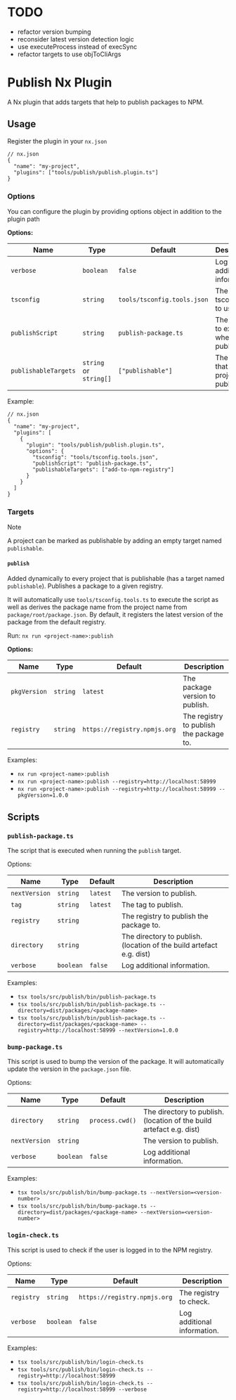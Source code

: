 # TODO

- refactor version bumping
- reconsider latest version detection logic
- use executeProcess instead of execSync
- refactor targets to use objToCliArgs

# Publish Nx Plugin

A Nx plugin that adds targets that help to publish packages to NPM.

## Usage

Register the plugin in your `nx.json`

```jsonc
// nx.json
{
  "name": "my-project",
  "plugins": ["tools/publish/publish.plugin.ts"]
}
```

### Options

You can configure the plugin by providing options object in addition to the plugin path

**Options:**

| Name                 | Type                   | Default                     | Description                                     |
| -------------------- | ---------------------- | --------------------------- | ----------------------------------------------- |
| `verbose`            | `boolean`              | `false`                     | Log additional information.                     |
| `tsconfig`           | `string`               | `tools/tsconfig.tools.json` | The tsconfig file to use.                       |
| `publishScript`      | `string`               | `publish-package.ts`        | The script to execute when publishing.          |
| `publishableTargets` | `string` or `string[]` | `["publishable"]`           | The targets that mark a project as publishable. |

Example:

```jsonc
// nx.json
{
  "name": "my-project",
  "plugins": [
    {
      "plugin": "tools/publish/publish.plugin.ts",
      "options": {
        "tsconfig": "tools/tsconfig.tools.json",
        "publishScript": "publish-package.ts",
        "publishableTargets": ["add-to-npm-registry"]
      }
    }
  ]
}
```

### Targets

> [!NOTE]
> A project can be marked as publishable by adding an empty target named `publishable`.

#### `publish`

Added dynamically to every project that is publishable (has a target named `publishable`).
Publishes a package to a given registry.

It will automatically use `tools/tsconfig.tools.ts` to execute the script as well as derives the package name from the project name from `package/root/package.json`.
By default, it registers the latest version of the package from the default registry.

Run:
`nx run <project-name>:publish`

**Options:**

| Name         | Type     | Default                      | Description                             |
| ------------ | -------- | ---------------------------- | --------------------------------------- |
| `pkgVersion` | `string` | `latest`                     | The package version to publish.         |
| `registry`   | `string` | `https://registry.npmjs.org` | The registry to publish the package to. |

Examples:

- `nx run <project-name>:publish`
- `nx run <project-name>:publish --registry=http://localhost:58999`
- `nx run <project-name>:publish --registry=http://localhost:58999 --pkgVersion=1.0.0`

## Scripts

### `publish-package.ts`

The script that is executed when running the `publish` target.

Options:

| Name          | Type      | Default  | Description                                                          |
| ------------- | --------- | -------- | -------------------------------------------------------------------- |
| `nextVersion` | `string`  | `latest` | The version to publish.                                              |
| `tag`         | `string`  | `latest` | The tag to publish.                                                  |
| `registry`    | `string`  |          | The registry to publish the package to.                              |
| `directory`   | `string`  |          | The directory to publish. (location of the build artefact e.g. dist) |
| `verbose`     | `boolean` | `false`  | Log additional information.                                          |

Examples:

- `tsx tools/src/publish/bin/publish-package.ts`
- `tsx tools/src/publish/bin/publish-package.ts --directory=dist/packages/<package-name>`
- `tsx tools/src/publish/bin/publish-package.ts --directory=dist/packages/<package-name> --registry=http://localhost:58999 --nextVersion=1.0.0`

### `bump-package.ts`

This script is used to bump the version of the package. It will automatically update the version in the `package.json` file.

Options:

| Name          | Type      | Default         | Description                                                          |
| ------------- | --------- | --------------- | -------------------------------------------------------------------- |
| `directory`   | `string`  | `process.cwd()` | The directory to publish. (location of the build artefact e.g. dist) |
| `nextVersion` | `string`  |                 | The version to publish.                                              |
| `verbose`     | `boolean` | `false`         | Log additional information.                                          |

Examples:

- `tsx tools/src/publish/bin/bump-package.ts --nextVersion=<version-number>`
- `tsx tools/src/publish/bin/bump-package.ts --directory=dist/packages/<package-name> --nextVersion=<version-number>`

### `login-check.ts`

This script is used to check if the user is logged in to the NPM registry.

Options:

| Name       | Type      | Default                      | Description                 |
| ---------- | --------- | ---------------------------- | --------------------------- |
| `registry` | `string`  | `https://registry.npmjs.org` | The registry to check.      |
| `verbose`  | `boolean` | `false`                      | Log additional information. |

Examples:

- `tsx tools/src/publish/bin/login-check.ts`
- `tsx tools/src/publish/bin/login-check.ts --registry=http://localhost:58999`
- `tsx tools/src/publish/bin/login-check.ts --registry=http://localhost:58999 --verbose`
